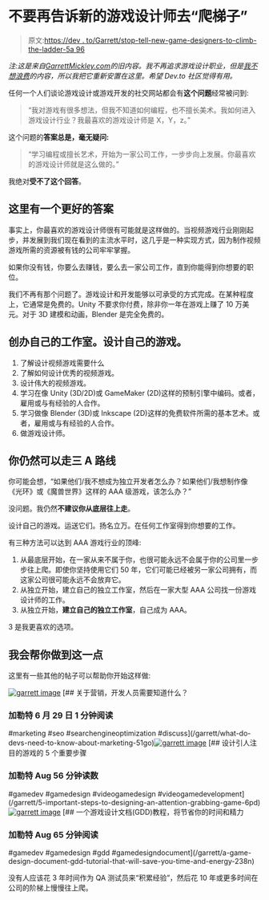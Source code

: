 # 不要再告诉新的游戏设计师去“爬梯子”

> 原文:[https://dev . to/Garrett/stop-tell-new-game-designers-to-climb-the-ladder-5a 96](https://dev.to/garrett/stop-telling-new-game-designers-to-climb-the-ladder-5a96)

*注:这是来自[GarrettMickley.com](https://garrettmickley.com)的旧内容。我不再追求游戏设计职业，但是[我不想浪费](https://dev.to/garrett/why-i-m-switching-careers-to-coding-19g8)的内容，所以我把它重新安置在这里。希望 Dev.to 社区觉得有用。*

任何一个人们谈论游戏设计或游戏开发的社交网站都会有**这个问题**经常被问到:

> “我对游戏有很多想法，但我不知道如何编程，也不擅长美术。我如何进入游戏设计行业？我最喜欢的游戏设计师是 X，Y，z。”

这个问题的**答案总是，毫无疑问:**

> “学习编程或擅长艺术，开始为一家公司工作，一步步向上发展。你最喜欢的游戏设计师就是这么做的。”

我绝对**受不了这个回答**。

## [](#heres-a-better%C2%A0answer)这里有一个更好的答案

事实上，你最喜欢的游戏设计师很有可能就是这样做的。当视频游戏行业刚刚起步，并发展到我们现在看到的主流水平时，这几乎是一种实现方式，因为制作视频游戏所需的资源被有钱的公司牢牢掌握。

如果你没有钱，你要么去赚钱，要么去一家公司工作，直到你能得到你想要的职位。

我们不再有那个问题了。游戏设计和开发能够以可承受的方式完成。在某种程度上，它通常是免费的。Unity 不要求你付费，除非你一年在游戏上赚了 10 万美元。对于 3D 建模和动画，Blender 是完全免费的。

## [](#start-your-own-studio-design-your-own%C2%A0games)创办自己的工作室。设计自己的游戏。

1.  了解设计视频游戏需要什么
2.  了解如何设计优秀的视频游戏。
3.  设计伟大的视频游戏。
4.  学习在像 Unity (3D/2D)或 GameMaker (2D)这样的预制引擎中编码。或者，雇用或与有经验的人合作。
5.  学习做像 Blender (3D)或 Inkscape (2D)这样的免费软件所需的基本艺术。或者，雇用或与有经验的人合作。
6.  做游戏设计师。

## 你仍然可以走三 A 路线

你可能会想，“如果他们/我不想成为独立开发者怎么办？如果他们/我想制作像《光环》或《魔兽世界》这样的 AAA 级游戏，该怎么办？”

没问题。我仍然**不建议你从底层往上走**。

设计自己的游戏。运送它们。扬名立万。在任何工作室得到你想要的工作。

有三种方法可以达到 AAA 游戏行业的顶峰:

1.  从最底层开始，在一家从来不属于你，也很可能永远不会属于你的公司里一步步往上爬。即使你坚持使用它们 50 年，它们可能已经被另一家公司拥有，而这家公司很可能永远不会放弃它。
2.  从独立开始，建立自己的独立工作室，然后在一家大型 AAA 公司找一份游戏设计师的工作。
3.  从独立开始，**建立自己的独立工作室**，自己成为 AAA。

3 是我更喜欢的选项。

## [](#im-going-to-help-you-do%C2%A0this)我会帮你做到这一点

这里有一些其他的帖子可以帮助你开始这样做:

[![garrett image](../Images/2de794f0e5991cf9661d63c99820510e.png)](/garrett) [## 关于营销，开发人员需要知道什么？

### 加勒特 6 月 29 日 1 分钟阅读

#marketing #seo #searchengineoptimization #discuss](/garrett/what-do-devs-need-to-know-about-marketing-51go)[![garrett image](../Images/2de794f0e5991cf9661d63c99820510e.png)](/garrett) [## 设计引人注目的游戏的 5 个重要步骤

### 加勒特 Aug 56 分钟读数

#gamedev #gamedesign #videogamedesign #videogamedevelopment](/garrett/5-important-steps-to-designing-an-attention-grabbing-game-6pd)[![garrett image](../Images/2de794f0e5991cf9661d63c99820510e.png)](/garrett) [## 一个游戏设计文档(GDD)教程，将节省你的时间和精力

### 加勒特 Aug 65 分钟阅读

#gamedev #gamedesign #gdd #gamedesigndocument](/garrett/a-game-design-document-gdd-tutorial-that-will-save-you-time-and-energy-238n)

没有人应该花 3 年时间作为 QA 测试员来“积累经验”，然后花 10 年或更多时间在公司的阶梯上慢慢往上爬。